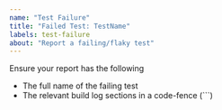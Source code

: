 ```yaml
---
name: "Test Failure"
title: "Failed Test: TestName"
labels: test-failure
about: "Report a failing/flaky test"
---
```


Ensure your report has the following
* The full name of the failing test
* The relevant build log sections in a code-fence (```)